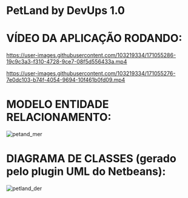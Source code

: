 # PetLand by DevUps 1.0

# VÍDEO DA APLICAÇÃO RODANDO:
https://user-images.githubusercontent.com/103219334/171055286-19c9c3a3-f310-4728-9ce7-08f5d556433a.mp4


https://user-images.githubusercontent.com/103219334/171055276-7e0dc103-b74f-4054-9694-10f461b0fd09.mp4

# MODELO ENTIDADE RELACIONAMENTO:
![petand_mer](https://user-images.githubusercontent.com/103219334/171064740-b52b4058-0d11-422b-bc8e-df2d8983d01c.png)

# DIAGRAMA DE CLASSES (gerado pelo plugin UML do Netbeans):
![petland_der](https://user-images.githubusercontent.com/103219334/171079431-b4b893d7-d952-4140-8566-26ba5b286254.JPG)

